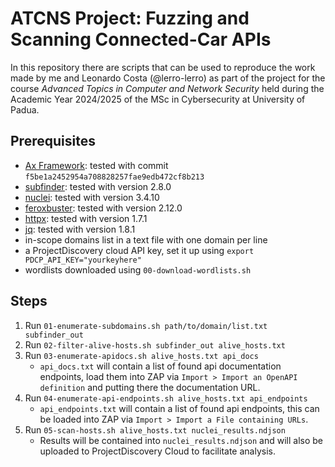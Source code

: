 # ATCNS Project: Fuzzing and Scanning Connected-Car APIs

In this repository there are scripts that can be used to reproduce the work made by me and Leonardo Costa (@lerro-lerro) as part of the project for the course _Advanced Topics in Computer and Network Security_ held during the Academic Year 2024/2025 of the MSc in Cybersecurity at University of Padua.

## Prerequisites

- [Ax Framework](https://github.com/attacksurge/ax): tested with commit `f5be1a2452954a708828257fae9edb472cf8b213`
- [subfinder](https://github.com/projectdiscovery/subfinder): tested with version 2.8.0
- [nuclei](https://github.com/projectdiscovery/nuclei): tested with version 3.4.10
- [feroxbuster](https://github.com/epi052/feroxbuster): tested with version 2.12.0
- [httpx](https://github.com/projectdiscovery/httpx): tested with version 1.7.1
- [jq](https://github.com/jqlang/jq): tested with version 1.8.1
- in-scope domains list in a text file with one domain per line
- a ProjectDiscovery cloud API key, set it up using `export PDCP_API_KEY="yourkeyhere"`
- wordlists downloaded using `00-download-wordlists.sh`

## Steps

1. Run `01-enumerate-subdomains.sh path/to/domain/list.txt subfinder_out`
2. Run `02-filter-alive-hosts.sh subfinder_out alive_hosts.txt`
3. Run `03-enumerate-apidocs.sh alive_hosts.txt api_docs`
    - `api_docs.txt` will contain a list of found api documentation endpoints, load them into ZAP via `Import > Import an OpenAPI definition` and putting there the documentation URL.
4. Run `04-enumerate-api-endpoints.sh alive_hosts.txt api_endpoints`
   - `api_endpoints.txt` will contain a list of found api endpoints, this can be loaded into ZAP via `Import > Import a File containing URLs`.
5. Run `05-scan-hosts.sh alive_hosts.txt nuclei_results.ndjson`
   - Results will be contained into `nuclei_results.ndjson` and will also be uploaded to ProjectDiscovery Cloud to facilitate analysis.
